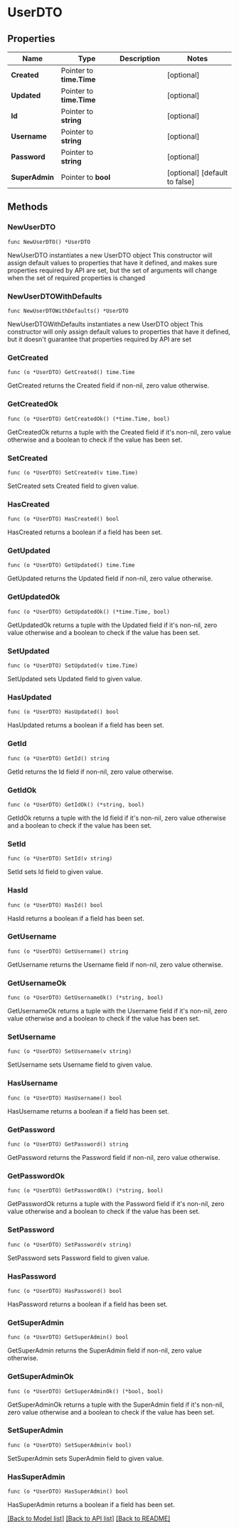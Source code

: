 # UserDTO

## Properties

Name | Type | Description | Notes
------------ | ------------- | ------------- | -------------
**Created** | Pointer to **time.Time** |  | [optional] 
**Updated** | Pointer to **time.Time** |  | [optional] 
**Id** | Pointer to **string** |  | [optional] 
**Username** | Pointer to **string** |  | [optional] 
**Password** | Pointer to **string** |  | [optional] 
**SuperAdmin** | Pointer to **bool** |  | [optional] [default to false]

## Methods

### NewUserDTO

`func NewUserDTO() *UserDTO`

NewUserDTO instantiates a new UserDTO object
This constructor will assign default values to properties that have it defined,
and makes sure properties required by API are set, but the set of arguments
will change when the set of required properties is changed

### NewUserDTOWithDefaults

`func NewUserDTOWithDefaults() *UserDTO`

NewUserDTOWithDefaults instantiates a new UserDTO object
This constructor will only assign default values to properties that have it defined,
but it doesn't guarantee that properties required by API are set

### GetCreated

`func (o *UserDTO) GetCreated() time.Time`

GetCreated returns the Created field if non-nil, zero value otherwise.

### GetCreatedOk

`func (o *UserDTO) GetCreatedOk() (*time.Time, bool)`

GetCreatedOk returns a tuple with the Created field if it's non-nil, zero value otherwise
and a boolean to check if the value has been set.

### SetCreated

`func (o *UserDTO) SetCreated(v time.Time)`

SetCreated sets Created field to given value.

### HasCreated

`func (o *UserDTO) HasCreated() bool`

HasCreated returns a boolean if a field has been set.

### GetUpdated

`func (o *UserDTO) GetUpdated() time.Time`

GetUpdated returns the Updated field if non-nil, zero value otherwise.

### GetUpdatedOk

`func (o *UserDTO) GetUpdatedOk() (*time.Time, bool)`

GetUpdatedOk returns a tuple with the Updated field if it's non-nil, zero value otherwise
and a boolean to check if the value has been set.

### SetUpdated

`func (o *UserDTO) SetUpdated(v time.Time)`

SetUpdated sets Updated field to given value.

### HasUpdated

`func (o *UserDTO) HasUpdated() bool`

HasUpdated returns a boolean if a field has been set.

### GetId

`func (o *UserDTO) GetId() string`

GetId returns the Id field if non-nil, zero value otherwise.

### GetIdOk

`func (o *UserDTO) GetIdOk() (*string, bool)`

GetIdOk returns a tuple with the Id field if it's non-nil, zero value otherwise
and a boolean to check if the value has been set.

### SetId

`func (o *UserDTO) SetId(v string)`

SetId sets Id field to given value.

### HasId

`func (o *UserDTO) HasId() bool`

HasId returns a boolean if a field has been set.

### GetUsername

`func (o *UserDTO) GetUsername() string`

GetUsername returns the Username field if non-nil, zero value otherwise.

### GetUsernameOk

`func (o *UserDTO) GetUsernameOk() (*string, bool)`

GetUsernameOk returns a tuple with the Username field if it's non-nil, zero value otherwise
and a boolean to check if the value has been set.

### SetUsername

`func (o *UserDTO) SetUsername(v string)`

SetUsername sets Username field to given value.

### HasUsername

`func (o *UserDTO) HasUsername() bool`

HasUsername returns a boolean if a field has been set.

### GetPassword

`func (o *UserDTO) GetPassword() string`

GetPassword returns the Password field if non-nil, zero value otherwise.

### GetPasswordOk

`func (o *UserDTO) GetPasswordOk() (*string, bool)`

GetPasswordOk returns a tuple with the Password field if it's non-nil, zero value otherwise
and a boolean to check if the value has been set.

### SetPassword

`func (o *UserDTO) SetPassword(v string)`

SetPassword sets Password field to given value.

### HasPassword

`func (o *UserDTO) HasPassword() bool`

HasPassword returns a boolean if a field has been set.

### GetSuperAdmin

`func (o *UserDTO) GetSuperAdmin() bool`

GetSuperAdmin returns the SuperAdmin field if non-nil, zero value otherwise.

### GetSuperAdminOk

`func (o *UserDTO) GetSuperAdminOk() (*bool, bool)`

GetSuperAdminOk returns a tuple with the SuperAdmin field if it's non-nil, zero value otherwise
and a boolean to check if the value has been set.

### SetSuperAdmin

`func (o *UserDTO) SetSuperAdmin(v bool)`

SetSuperAdmin sets SuperAdmin field to given value.

### HasSuperAdmin

`func (o *UserDTO) HasSuperAdmin() bool`

HasSuperAdmin returns a boolean if a field has been set.


[[Back to Model list]](../README.md#documentation-for-models) [[Back to API list]](../README.md#documentation-for-api-endpoints) [[Back to README]](../README.md)


